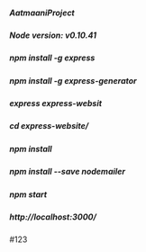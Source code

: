 ##### AatmaaniProject
##### Node version: v0.10.41
##### npm install -g express
##### npm install -g express-generator
##### express express-websit
##### cd express-website/
##### npm install
##### npm install --save nodemailer
##### npm start
##### http://localhost:3000/
#123

